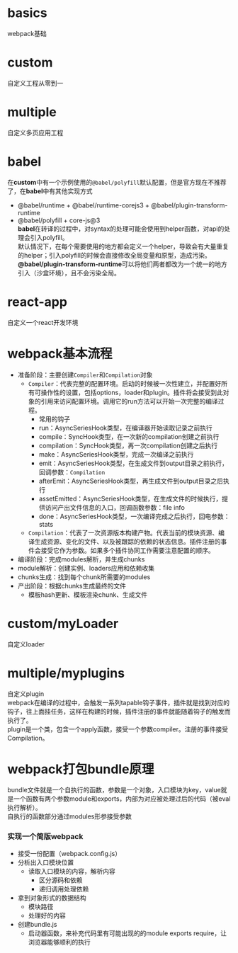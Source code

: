 # basics
webpack基础

# custom
自定义工程从零到一

# multiple
自定义多页应用工程

# babel
在**custom**中有一个示例使用的``@babel/polyfill``默认配置，但是官方现在不推荐了，在**babel**中有其他实现方式
- @babel/runtime + @babel/runtime-corejs3 + @babel/plugin-transform-runtime
- @babel/polyfill + core-js@3  
**babel**在转译的过程中，对syntax的处理可能会使用到helper函数，对api的处理会引入polyfill。  
默认情况下，在每个需要使用的地方都会定义一个helper，导致会有大量重复的helper；引入polyfill的时候会直接修改全局变量和原型，造成污染。  
**@babel/plugin-transform-runtime**可以将他们两者都改为一个统一的地方引入（沙盒环境），且不会污染全局。  

# react-app
自定义一个react开发环境

# webpack基本流程
- 准备阶段：主要创建``Compiler``和``Compilation``对象
  - ``Compiler``：代表完整的配置环境。启动的时候被一次性建立，并配置好所有可操作性的设置，包括options，loader和plugin。插件将会接受到此对象的引用来访问配置环境。调用它的run方法可以开始一次完整的编译过程。
    - 常用的钩子
    - run：AsyncSeriesHook类型，在编译器开始读取记录之前执行
    - compile：SyncHook类型，在一次新的compilation创建之前执行
    - compilation：SyncHook类型，再一次compilation创建之后执行
    - make：AsyncSeriesHook类型，完成一次编译之前执行
    - emit：AsyncSeriesHook类型，在生成文件到output目录之前执行，回调参数：``Compilation``
    - afterEmit：AsyncSeriesHook类型，再生成文件到output目录之后执行
    - assetEmitted：AsyncSeriesHook类型，在生成文件的时候执行，提供访问产出文件信息的入口，回调函数参数：file   info
    - done：AsyncSeriesHook类型，一次编译完成之后执行，回电参数：stats
  - ``Compilation``：代表了一次资源版本构建产物。代表当前的模块资源、编译生成资源、变化的文件、以及被跟踪的依赖的状态信息。插件注册的事件会接受它作为参数。如果多个插件协同工作需要注意配置的顺序。
- 编译阶段：完成modules解析，并生成chunks
- module解析：创建实例、loaders应用和依赖收集
- chunks生成：找到每个chunk所需要的modules
- 产出阶段：根据chunks生成最终的文件
  - 模板hash更新、模板渲染chunk、生成文件   

# custom/myLoader
自定义loader

# multiple/myplugins
自定义plugin  
webpack在编译的过程中，会触发一系列tapable钩子事件，插件就是找到对应的钩子，往上面挂任务，这样在构建的时候，插件注册的事件就能随着钩子的触发而执行了。  
plugin是一个类，包含一个apply函数，接受一个参数compiler。注册的事件接受Compilation。 

# webpack打包bundle原理
bundle文件就是一个自执行的函数，参数是一个对象，入口模块为key，value就是一个函数有两个参数module和exports，内部为对应被处理过后的代码（被eval执行解析）。  
自执行的函数部分通过modules形参接受参数  
### 实现一个简版webpack
- 接受一份配置（webpack.config.js）
- 分析出入口模块位置
  - 读取入口模块的内容，解析内容
    - 区分源码和依赖
    - 递归调用处理依赖
- 拿到对象形式的数据结构
  - 模块路径
  - 处理好的内容
- 创建bundle.js
  - 启动器函数，来补充代码里有可能出现的的module exports require，让浏览器能够顺利的执⾏